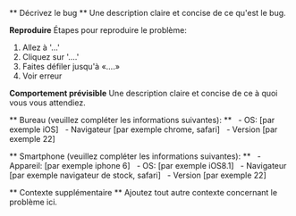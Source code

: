 ** Décrivez le bug **
Une description claire et concise de ce qu'est le bug.

**Reproduire**
Étapes pour reproduire le problème:
1. Allez à '...'
2. Cliquez sur '....'
3. Faites défiler jusqu'à «....»
4. Voir erreur

**Comportement prévisible**
Une description claire et concise de ce à quoi vous vous attendiez.

** Bureau (veuillez compléter les informations suivantes): **
  - OS: [par exemple iOS]
  - Navigateur [par exemple chrome, safari]
  - Version [par exemple 22]

** Smartphone (veuillez compléter les informations suivantes): **
  - Appareil: [par exemple iphone 6]
  - OS: [par exemple iOS8.1]
  - Navigateur [par exemple navigateur de stock, safari]
  - Version [par exemple 22]

** Contexte supplémentaire **
Ajoutez tout autre contexte concernant le problème ici.
